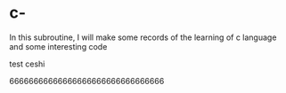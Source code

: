 # c-
In this subroutine, I will make some records of the learning of c language and some interesting code


test 
ceshi 


66666666666666666666666666666666